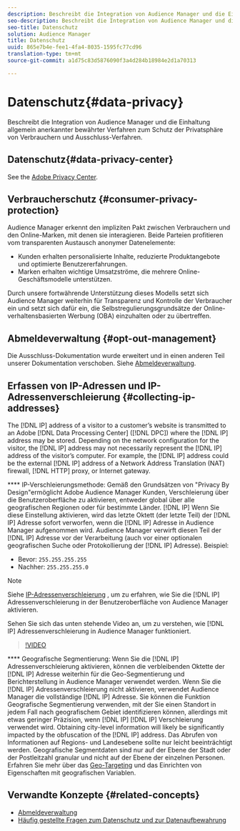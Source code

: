 ```yaml
---
description: Beschreibt die Integration von Audience Manager und die Einhaltung allgemein anerkannter bewährter Verfahren zum Schutz der Privatsphäre von Verbrauchern und Ausschluss-Verfahren.
seo-description: Beschreibt die Integration von Audience Manager und die Einhaltung allgemein anerkannter bewährter Verfahren zum Schutz der Privatsphäre von Verbrauchern und Ausschluss-Verfahren.
seo-title: Datenschutz
solution: Audience Manager
title: Datenschutz
uuid: 865e7b4e-fee1-4fa4-8035-1595fc77cd96
translation-type: tm+mt
source-git-commit: a1d75c83d5876090f3a4d284b18984e2d1a70313

---
```



# Datenschutz{#data-privacy}

Beschreibt die Integration von Audience Manager und die Einhaltung allgemein anerkannter bewährter Verfahren zum Schutz der Privatsphäre von Verbrauchern und Ausschluss-Verfahren.

## Datenschutz{#data-privacy-center}

See the [Adobe Privacy Center](https://www.adobe.com/privacy/opt-out.html).

## Verbraucherschutz {#consumer-privacy-protection}

Audience Manager erkennt den impliziten Pakt zwischen Verbrauchern und den Online-Marken, mit denen sie interagieren. Beide Parteien profitieren vom transparenten Austausch anonymer Datenelemente:

* Kunden erhalten personalisierte Inhalte, reduzierte Produktangebote und optimierte Benutzererfahrungen.
* Marken erhalten wichtige Umsatzströme, die mehrere Online-Geschäftsmodelle unterstützen.

Durch unsere fortwährende Unterstützung dieses Modells setzt sich Audience Manager weiterhin für Transparenz und Kontrolle der Verbraucher ein und setzt sich dafür ein, die Selbstregulierungsgrundsätze der Online-verhaltensbasierten Werbung (OBA) einzuhalten oder zu übertreffen.

## Abmeldeverwaltung {#opt-out-management}

Die Ausschluss-Dokumentation wurde erweitert und in einen anderen Teil unserer Dokumentation verschoben. Siehe [Abmeldeverwaltung](../../overview/data-security-and-privacy/opt-out-management.md).

<!-- 

<p>  </p>
<table id="table_A1FF33B328BD451FAFF6C6B8422F928B"> 
 <tgroup cols="2">
  <colspec colnum="1" colname="col1" colwidth="1.00*" />
  <colspec colnum="2" colname="col2" colwidth="2.74*" />
  <thead> 
   <tr> 
    <th colname="col1" class="entry"> Opt-Out For </th> 
    <th colname="col2" class="entry"> Description </th> 
   </tr>
  </thead> 
  <tbody> 
   <tr> 
    <td colname="col1"> <p>Adobe Experience Cloud </p> </td> 
    <td colname="col2"> <p>The <a href="https://www.adobe.com/privacy/opt-out.html#customeruse" format="http" scope="external"> Your Privacy Choices page</a> provides 1-click features that let you control and opt-out of data collection by the Adobe Experience Cloud advertising solutions (including Audience Manager). Specifically, see the <a href="https://www.adobe.com/privacy/opt-out.html#customeruse" format="http" scope="external"> business customer section</a> of the Privacy Choices page. </p> </td> 
   </tr> 
   <tr> 
    <td colname="col1"> <p>Browsers that do not support third-party cookies </p> </td> 
    <td colname="col2"> <p>See <a href="../../features/declared-ids.md#declared-id-targeting"> Declared ID Targeting</a>. </p> </td> 
   </tr> 
   <tr> 
    <td colname="col1"> <p>Mobile devices </p> </td> 
    <td colname="col2"> <p>See the opt-out and privacy settings for: </p> <p> 
      <ul id="ul_86EFAB879215403D937B5148C26A41D9"> 
       <li id="li_C0B544E8F4FE473B94A5436D3A60BDB1"><a href="https://marketing.adobe.com/resources/help/en_US/mobile/android/privacy.html" format="https" scope="external"> Android devices</a> </li> 
       <li id="li_26C787BAB729499A9FEDF055E9AB0637"><a href="https://marketing.adobe.com/resources/help/en_US/mobile/ios/privacy.html" format="https" scope="external"> iOS devices</a> </li> 
      </ul> </p> </td> 
   </tr> 
  </tbody> 
 </tgroup> 
</table>

 -->

## Erfassen von IP-Adressen und IP-Adressenverschleierung {#collecting-ip-addresses}

<!-- 

Adobe has enabled processes and offers settings that allow customers to use Audience Manager in compliance with applicable data privacy laws.

-->

The [!DNL IP] address of a visitor to a customer’s website is transmitted to an Adobe [!DNL Data Processing Center] ([!DNL DPC]) where the [!DNL IP] address may be stored. Depending on the network configuration for the visitor, the [!DNL IP] address may not necessarily represent the [!DNL IP] address of the visitor’s computer. For example, the [!DNL IP] address could be the external [!DNL IP] address of a Network Address Translation (NAT) firewall, [!DNL HTTP] proxy, or Internet gateway.

**** IP-Verschleierungsmethode: Gemäß den Grundsätzen von "Privacy By Design"ermöglicht Adobe Audience Manager Kunden, Verschleierung über die Benutzeroberfläche zu aktivieren, entweder global über alle geografischen Regionen oder für bestimmte Länder. [!DNL IP] Wenn Sie diese Einstellung aktivieren, wird das letzte Oktett (der letzte Teil) der [!DNL IP] Adresse sofort verworfen, wenn die [!DNL IP] Adresse in Audience Manager aufgenommen wird. Audience Manager verwirft diesen Teil der [!DNL IP] Adresse vor der Verarbeitung (auch vor einer optionalen geografischen Suche oder Protokollierung der [!DNL IP] Adresse). Beispiel:

* Bevor: `255.255.255.255`
* Nachher: `255.255.255.0`

>[!NOTE]
>
>Siehe [IP-Adressenverschleierung](/help/using/features/administration/ip-obfuscation.md) , um zu erfahren, wie Sie die [!DNL IP] Adressenverschleierung in der Benutzeroberfläche von Audience Manager aktivieren.

Sehen Sie sich das unten stehende Video an, um zu verstehen, wie [!DNL IP] Adressenverschleierung in Audience Manager funktioniert.

>[!VIDEO](https://video.tv.adobe.com/v/27218/?captions=ger)

**** Geografische Segmentierung: Wenn Sie die [!DNL IP] Adressenverschleierung aktivieren, können die verbleibenden Oktette der [!DNL IP] Adresse weiterhin für die Geo-Segmentierung und Berichterstellung in Audience Manager verwendet werden. Wenn Sie die [!DNL IP] Adressenverschleierung nicht aktivieren, verwendet Audience Manager die vollständige [!DNL IP] Adresse. Sie können die Funktion Geografische Segmentierung verwenden, mit der Sie einen Standort in jedem Fall nach geografischem Gebiet identifizieren können, allerdings mit etwas geringer Präzision, wenn [!DNL IP] [!DNL IP] Verschleierung verwendet wird. Obtaining city-level information will likely be significantly impacted by the obfuscation of the [!DNL IP] address. Das Abrufen von Informationen auf Regions- und Landesebene sollte nur leicht beeinträchtigt werden. Geografische Segmentdaten sind nur auf der Ebene der Stadt oder der Postleitzahl granular und nicht auf der Ebene der einzelnen Personen. Erfahren Sie mehr über das [Geo-Targeting](/help/using/features/traits/trait-geotarget-keys.md) und das Einrichten von Eigenschaften mit geografischen Variablen.

## Verwandte Konzepte {#related-concepts}

* [Abmeldeverwaltung](/help/using/overview/data-security-and-privacy/opt-out-management.md)
* [Häufig gestellte Fragen zum Datenschutz und zur Datenaufbewahrung](/help/using/faq/faq-privacy.md)